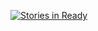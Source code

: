 [![Stories in Ready](https://badge.waffle.io/tiagofu/GitHub_Questao.png?label=ready&title=Ready)](http://waffle.io/tiagofu/GitHub_Questao)

